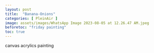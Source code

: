 ```yaml
---
layout: post
title:  "Banana-Onions"
categories: [ PleinAir ]
image: assets/images/WhatsApp Image 2023-08-05 at 12.26.47 AM.jpeg
beforetoc: "friday painting"
toc: true
---
```


canvas acrylics painting